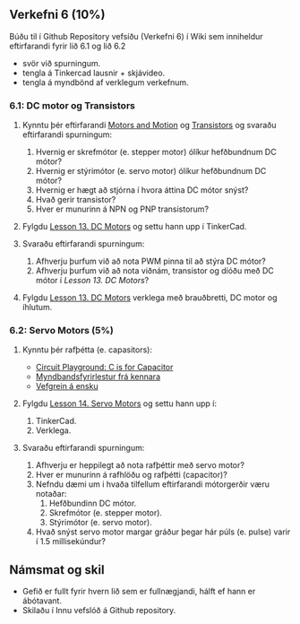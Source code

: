 

## Verkefni 6 (10%)
Búðu til í Github Repository vefsíðu (Verkefni 6) í Wiki sem inniheldur eftirfarandi fyrir lið 6.1  og lið 6.2

* svör við spurningum.
* tengla á Tinkercad lausnir + skjávideo.
* tengla á myndbönd af verklegum verkefnum.


### 6.1: DC motor og Transistors 

1. Kynntu þér eftirfarandi [Motors and Motion](https://www.instructables.com/lesson/Motors-and-Motion/)
og [Transistors](https://www.instructables.com/lesson/Transistors/) og svaraðu eftirfarandi spurningum:

   1. Hvernig er skrefmótor (e. stepper motor) ólíkur hefðbundnum DC mótor? 
   1. Hvernig er stýrimótor (e. servo motor) ólíkur hefðbundnum DC mótor? 
   1. Hvernig er hægt að stjórna í hvora áttina DC mótor snýst?    
   1. Hvað gerir transistor?
   1. Hver er munurinn á NPN og PNP transistorum?

1. Fylgdu [Lesson 13. DC Motors](https://learn.adafruit.com/adafruit-arduino-lesson-13-dc-motors) og settu hann upp í TinkerCad.

1. Svaraðu eftirfarandi spurningum:

   1. Afhverju þurfum við að nota PWM pinna til að stýra DC mótor?
   1. Afhverju þurfum við að nota viðnám, transistor og díóðu með DC mótor í _Lesson 13. DC Motors_?

1. Fylgdu [Lesson 13. DC Motors](https://learn.adafruit.com/adafruit-arduino-lesson-13-dc-motors) verklega með brauðbretti, DC motor og íhlutum.


### 6.2: Servo Motors (5%)
1. Kynntu þér rafþétta (e. capasitors):
   * [Circuit Playground: C is for Capacitor](https://learn.adafruit.com/circuit-playground-c-is-for-capacitor/video)
   * [Myndbandsfyrirlestur frá kennara](https://www.youtube.com/watch?v=XOumiF_F8ww&feature=youtu.be)
   * [Vefgrein á ensku](https://www.instructables.com/lesson/Capacitors-2/)

1. Fylgdu [Lesson 14. Servo Motors](https://learn.adafruit.com/adafruit-arduino-lesson-14-servo-motors) og settu hann upp í:

   1. TinkerCad.
   1. Verklega.
   
1. Svaraðu eftirfarandi spurningum:

   1. Afhverju er heppilegt að nota rafþéttir með servo motor?
   1. Hver er munurinn á rafhlöðu og rafþétti (capacitor)?
   1. Nefndu dæmi um i hvaða tilfellum eftirfarandi mótorgerðir væru notaðar: 
        1. Hefðbundinn DC mótor.
        1. Skrefmótor (e. stepper motor).
        1. Stýrimótor (e. servo motor).
   1. Hvað snýst servo motor margar gráður þegar hár púls (e. pulse) varir í 1.5 millisekúndur?
  
## Námsmat og skil

* Gefið er fullt fyrir hvern lið sem er fullnægjandi, hálft ef hann er ábótavant. 
* Skilaðu í Innu vefslóð á Github repository.
